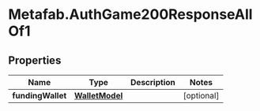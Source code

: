 # Metafab.AuthGame200ResponseAllOf1

## Properties

Name | Type | Description | Notes
------------ | ------------- | ------------- | -------------
**fundingWallet** | [**WalletModel**](WalletModel.md) |  | [optional] 



